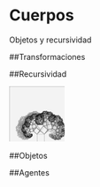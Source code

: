 # Cuerpos

Objetos y recursividad


##Transformaciones

##Recursividad

<img src="https://github.com/ProcessingTEC/Cuerpos/blob/master/P_S3_Obj1/0127.jpg" width="100">

##Objetos


##Agentes




